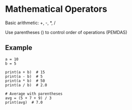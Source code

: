 # Mathematical Operators
Basic arithmetic: +, -, *, /

Use parentheses () to control order of operations (PEMDAS)

## Example

    a = 10
    b = 5

    print(a + b)  # 15
    print(a - b)  # 5
    print(a * b)  # 50
    print(a / b)  # 2.0

    # Average with parentheses
    avg = (5 + 7 + 9) / 3
    print(avg)  # 7.0
